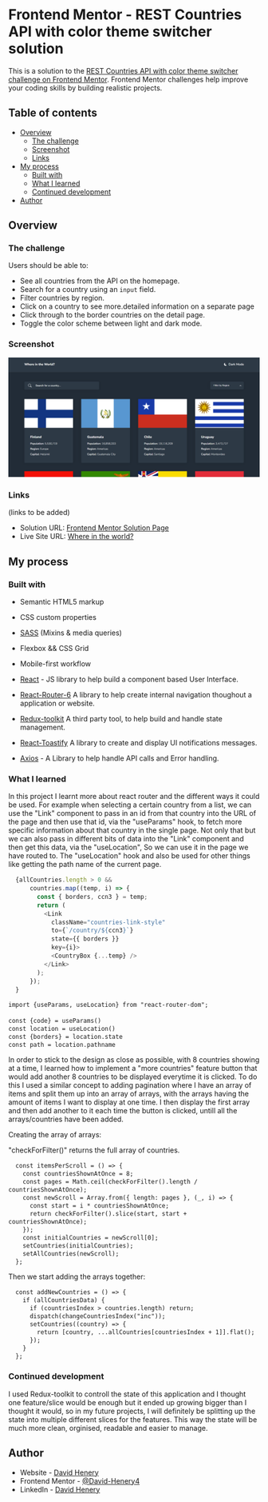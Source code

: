 # Frontend Mentor - REST Countries API with color theme switcher solution

This is a solution to the [REST Countries API with color theme switcher challenge on Frontend Mentor](https://www.frontendmentor.io/challenges/rest-countries-api-with-color-theme-switcher-5cacc469fec04111f7b848ca). Frontend Mentor challenges help improve your coding skills by building realistic projects.

## Table of contents

- [Overview](#overview)
  - [The challenge](#the-challenge)
  - [Screenshot](#screenshot)
  - [Links](#links)
- [My process](#my-process)
  - [Built with](#built-with)
  - [What I learned](#what-i-learned)
  - [Continued development](#continued-development)
- [Author](#author)

## Overview

### The challenge

Users should be able to:

- See all countries from the API on the homepage.
- Search for a country using an `input` field.
- Filter countries by region.
- Click on a country to see more.detailed information on a separate page
- Click through to the border countries on the detail page.
- Toggle the color scheme between light and dark mode.

### Screenshot

![main-menu-desk](./readme-images/countries-main-menu-desk.png)

### Links

(links to be added)

- Solution URL: [Frontend Mentor Solution Page](https://www.frontendmentor.io/solutions/countries-cssgrid-sass-react-reactrouter-reduxtoolkit-axios-7KYcQtnkIZ)
- Live Site URL: [Where in the world?](https://where-abouts-in-the-world.netlify.app/)

## My process

### Built with

- Semantic HTML5 markup

- CSS custom properties

- [SASS](https://sass-lang.com/) (Mixins & media queries)

- Flexbox && CSS Grid

- Mobile-first workflow

- [React](https://reactjs.org/) - JS library to help build a component based User Interface.

- [React-Router-6](https://reactrouter.com/en/v6.3.0) A library to help create internal navigation thoughout a application or website.

- [Redux-toolkit](https://redux-toolkit.js.org/) A third party tool, to help build and handle state management.

- [React-Toastify](https://fkhadra.github.io/react-toastify/introduction) A library to create and display UI notifications messages.

- [Axios](https://axios-http.com/) - A Library to help handle API calls and Error handling.

### What I learned

In this project I learnt more about react router and the different ways it could be used. For example when selecting a certain country from a list, we can use the "Link" component to pass in an id from that country into the URL of the page and then use that id, via the "useParams" hook, to fetch more specific information about that country in the single page. Not only that but we can also pass in different bits of data into the "Link" component and then get this data, via the "useLocation", So we can use it in the page we have routed to. The "useLocation" hook and also be used for other things like getting the path name of the current page.

```js
  {allCountries.length > 0 &&
      countries.map((temp, i) => {
        const { borders, ccn3 } = temp;
        return (
          <Link
            className="countries-link-style"
            to={`/country/${ccn3}`}
            state={{ borders }}
            key={i}>
            <CountryBox {...temp} />
          </Link>
        );
      });
  }
```

```
import {useParams, useLocation} from "react-router-dom";

const {code} = useParams()
const location = useLocation()
const {borders} = location.state
const path = location.pathname
```
In order to stick to the design as close as possible, with 8 countries showing at a time, I learned how to implement a "more countries" feature button that would add another 8 countries to be displayed everytime it is clicked. To do this I used a similar concept to adding pagination where I have an array of items and split them up into an array of arrays, with the arrays having the amount of items I want to display at one time. I then display the first array and then add another to it each time the button is clicked, untill all the arrays/countries have been added.

Creating the array of arrays:

"checkForFilter()" returns the full array of countries.
```
  const itemsPerScroll = () => {
    const countriesShownAtOnce = 8;
    const pages = Math.ceil(checkForFilter().length / countriesShownAtOnce);
    const newScroll = Array.from({ length: pages }, (_, i) => {
      const start = i * countriesShownAtOnce;
      return checkForFilter().slice(start, start + countriesShownAtOnce);
    });
    const initialCountries = newScroll[0];
    setCountries(initialCountries);
    setAllCountries(newScroll);
  };
```
Then we start adding the arrays together:
```
  const addNewCountries = () => {
    if (allCountriesData) {
      if (countriesIndex > countries.length) return;
      dispatch(changeCountriesIndex("inc"));
      setCountries((country) => {
        return [country, ...allCountries[countriesIndex + 1]].flat();
      });
    }
  };
```

### Continued development

I used Redux-toolkit to controll the state of this application and I thought one feature/slice would be enough but it ended up growing bigger than I thought it would, so in my future projects, I will definitely be splitting up the state into multiple different slices for the features. This way the state will be much more clean, orginised, readable and easier to manage.

## Author

- Website - [David Henery](https://www.djhwebdevelopment.com)
- Frontend Mentor - [@David-Henery4](https://www.frontendmentor.io/profile/David-Henery4)
- LinkedIn - [David Henery](https://www.linkedin.com/in/david-henery-725458241)


